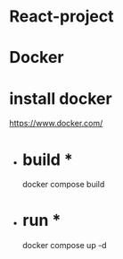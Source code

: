 # React-project
# Docker 
# install docker 
https://www.docker.com/
* build *
  =
  docker compose build
* run *
  =
  docker compose up -d 
  
